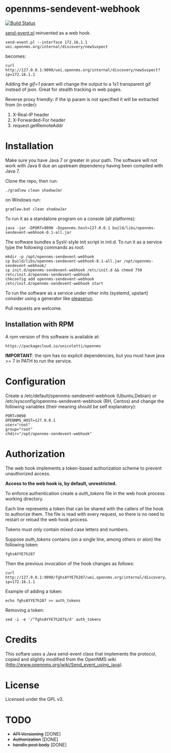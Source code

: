 # opennms-sendevent-webhook

[![Build Status](https://travis-ci.org/unicolet/opennms-sendevent-webhook.svg?branch=master)](https://travis-ci.org/unicolet/opennms-sendevent-webhook)

[send-event.pl](http://www.opennms.org/wiki/Send-event.pl) reinvented as a web hook.

    send-event.pl --interface 172.16.1.1 uei.opennms.org/internal/discovery/newSuspect

becomes:

    curl http://127.0.0.1:9090/uei.opennms.org/internal/discovery/newSuspect?ip=172.16.1.1

Adding the *gif=1* param will change the output to a 1x1 transparent gif instead of json. Great for
stealth tracking in web pages.

Reverse proxy friendly: if the ip param is not specified it will be extracted from (in order):

1. X-Real-IP header
2. X-Forwarded-For header
3. request.getRemoteAddr

# Installation

Make sure you have Java 7 or greater in your path. The software will not work with Java 6
due an upstream dependency having been compiled with Java 7.

Clone the repo, then run:

    ./gradlew clean shadowJar
    
on Windows run:

    gradlew.bat clean shadowJar

To run it as a standalone program on a console (all platforms):

    java -jar -DPORT=9090 -Dopennms.host=127.0.0.1 build/libs/opennms-sendevent-webhook-0.1-all.jar

The software bundles a SysV-style init script in init.d. To run it as a service type the following commands as root:

    mkdir -p /opt/opennms-sendevent-webhook
    cp build/libs/opennms-sendevent-webhook-0.1-all.jar /opt/opennms-sendevent-webhook/
    cp init.d/opennms-sendevent-webhook /etc/init.d && chmod 750 /etc/init.d/opennms-sendevent-webhook
    chkconfig add opennms-sendevent-webhook
    /etc/init.d/opennms-sendevent-webhook start

To run the software as a service under other inits (systemd, upstart) consider using a generator like [pleaserun](https://github.com/jordansissel/pleaserun).

Pull requests are welcome.

## Installation with RPM

A rpm version of this software is available at:

    https://packagecloud.io/unicoletti/opennms
    
**IMPORTANT**: the rpm has no explicit dependencies, but you must have java >= 7
in PATH to run the service.

# Configuration

Create a /etc/default/opennms-sendevent-webhook (Ubuntu,Debian) or /etc/sysconfig/opennms-sendevent-webhook (RH, Centos)
and change the following variables (their meaning should be self explanatory):

    PORT=9090
    OPENNMS_HOST=127.0.0.1
    user="root"
    group="root"
    chdir="/opt/opennms-sendevent-webhook"

# Authorization

The web hook implements a token-based authorization scheme to prevent unauthorized access.

**Access to the web hook is, by default, unrestricted.**

To enforce authentication create a *auth_tokens* file in the web hook process working
directory.

Each line represents a token that can be shared with the callers of the hook to authorize them.
The file is read with every request, so there is no need to restart or reload the web hook process.

Tokens must only contain mixed case letters and numbers.

Suppose *auth_tokens* contains (on a single line, among others or alon) the following token:

    fghsAYYE7h287
     
Then the previous invocation of the hook changes as follows:

    curl http://127.0.0.1:9090/fghsAYYE7h287/uei.opennms.org/internal/discovery/newSuspect?ip=172.16.1.1

Example of adding a token:

    echo fghsAYYE7h287 >> auth_tokens
    
Removing a token:

    sed -i -e '/^fghsAYYE7h287$/d' auth_tokens

# Credits

This softare uses a Java send-event class that implements the protocol, copied and slightly modified
from the OpenNMS wiki (http://www.opennms.org/wiki/Send_event_using_java).

# License

Licensed under the GPL v3.

# TODO

- ~~API Versioning~~ [DONE]
- ~~Authorization~~ [DONE]
- ~~handle post body~~ [DONE]
